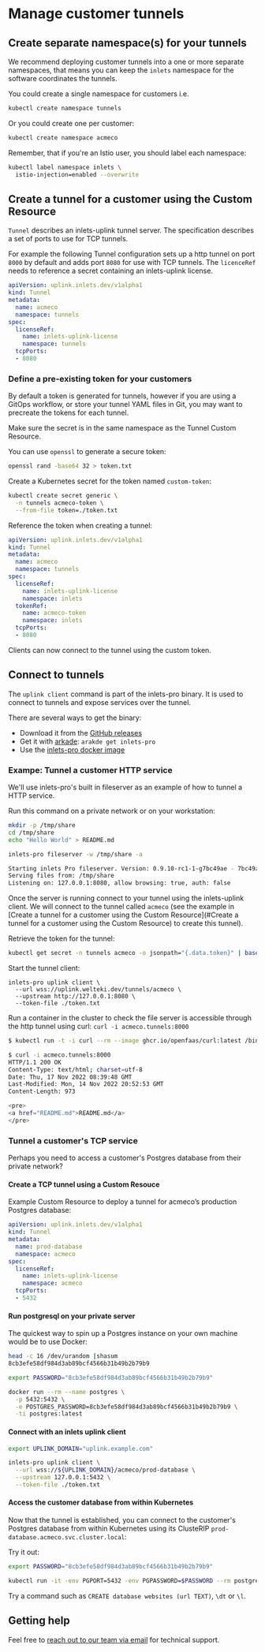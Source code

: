 # Manage customer tunnels

## Create separate namespace(s) for your tunnels

We recommend deploying customer tunnels into a one or more separate namespaces, that means you can keep the `inlets` namespace for the software coordinates the tunnels.

You could create a single namespace for customers i.e.

```bash
kubectl create namespace tunnels
```

Or you could create one per customer:

```bash
kubectl create namespace acmeco
```

Remember, that if you're an Istio user, you should label each namespace:

```bash
kubectl label namespace inlets \
  istio-injection=enabled --overwrite
```

## Create a tunnel for a customer using the Custom Resource

`Tunnel` describes an inlets-uplink tunnel server. The specification describes a set of ports to use for TCP tunnels.

For example the following Tunnel configuration sets up a http tunnel on port `8000` by default and adds port `8080` for use with TCP tunnels. The `licenceRef` needs to reference a secret containing an inlets-uplink license.

```yaml
apiVersion: uplink.inlets.dev/v1alpha1
kind: Tunnel
metadata:
  name: acmeco
  namespace: tunnels
spec:
  licenseRef:
    name: inlets-uplink-license
    namespace: tunnels
  tcpPorts:
  - 8080 
```

### Define a pre-existing token for your customers

By default a token is generated for tunnels, however if you are using a GitOps workflow, or store your tunnel YAML files in Git, you may want to precreate the tokens for each tunnel.

Make sure the secret is in the same namespace as the Tunnel Custom Resource.

You can use `openssl` to generate a secure token:

```bash
openssl rand -base64 32 > token.txt
```

Create a Kubernetes secret for the token named `custom-token`:

```bash
kubectl create secret generic \
  -n tunnels acmeco-token \
  --from-file token=./token.txt
```

Reference the token when creating a tunnel:

```yaml
apiVersion: uplink.inlets.dev/v1alpha1
kind: Tunnel
metadata:
  name: acmeco
  namespace: tunnels
spec:
  licenseRef:
    name: inlets-uplink-license
    namespace: inlets
  tokenRef:
    name: acmeco-token
    namespace: inlets
  tcpPorts:
  - 8080
```

Clients can now connect to the tunnel using the custom token.

## Connect to tunnels

The `uplink client` command is part of the inlets-pro binary. It is used to connect to tunnels and expose services over the tunnel.

There are several ways to get the binary:

- Download it from the [GitHub releases](https://github.com/inlets/inlets-pro/releases)
- Get it with [arkade](https://github.com/alexellis/arkade): `arakde get inlets-pro`
- Use the [inlets-pro docker image](https://github.com/orgs/inlets/packages/container/package/inlets-pro)

### Exampe: Tunnel a customer HTTP service

We'll use inlets-pro's built in fileserver as an example of how to tunnel a HTTP service.

Run this command on a private network or on your workstation:

```bash
mkdir -p /tmp/share
cd /tmp/share
echo "Hello World" > README.md

inlets-pro fileserver -w /tmp/share -a

Starting inlets Pro fileserver. Version: 0.9.10-rc1-1-g7bc49ae - 7bc49ae494bd9ec789fc5e9eaf500f2b1fe60786
Serving files from: /tmp/share
Listening on: 127.0.0.1:8080, allow browsing: true, auth: false
```

Once the server is running connect to your tunnel using the inlets-uplink client. We will connect to the tunnel called `acmeco` (see the example in [Create a tunnel for a customer using the Custom Resource](#Create a tunnel for a customer using the Custom Resource) to create this tunnel).

Retrieve the token for the tunnel:

```bash
kubectl get secret -n tunnels acmeco -o jsonpath="{.data.token}" | base64 --decode > token.txt 
```

Start the tunnel client:
```
inlets-pro uplink client \
  --url wss://uplink.welteki.dev/tunnels/acmeco \
  --upstream http://127.0.0.1:8080 \
  --token-file ./token.txt
```

Run a container in the cluster to check the file server is accessible through the http tunnel using curl: `curl -i acmeco.tunnels:8000`

```bash
$ kubectl run -t -i curl --rm --image ghcr.io/openfaas/curl:latest /bin/sh   

$ curl -i acmeco.tunnels:8000
HTTP/1.1 200 OK
Content-Type: text/html; charset=utf-8
Date: Thu, 17 Nov 2022 08:39:48 GMT
Last-Modified: Mon, 14 Nov 2022 20:52:53 GMT
Content-Length: 973

<pre>
<a href="README.md">README.md</a>
</pre>
```

### Tunnel a customer's TCP service

Perhaps you need to access a customer's Postgres database from their private network?

#### Create a TCP tunnel using a Custom Resouce

Example Custom Resource to deploy a tunnel for acmeco’s production Postgres database:

```yaml
apiVersion: uplink.inlets.dev/v1alpha1
kind: Tunnel
metadata:
  name: prod-database
  namespace: acmeco
spec:
  licenseRef:
    name: inlets-uplink-license
    namespace: acmeco
  tcpPorts:
  - 5432
```

#### Run postgresql on your private server

The quickest way to spin up a Postgres instance on your own machine would be to use Docker:

```bash
head -c 16 /dev/urandom |shasum 
8cb3efe58df984d3ab89bcf4566b31b49b2b79b9

export PASSWORD="8cb3efe58df984d3ab89bcf4566b31b49b2b79b9"

docker run --rm --name postgres \
  -p 5432:5432 \
  -e POSTGRES_PASSWORD=8cb3efe58df984d3ab89bcf4566b31b49b2b79b9 \
  -ti postgres:latest
```

#### Connect with an inlets uplink client

```bash
export UPLINK_DOMAIN="uplink.example.com"

inlets-pro uplink client \
  --url wss://${UPLINK_DOMAIN}/acmeco/prod-database \
  --upstream 127.0.0.1:5432 \
  --token-file ./token.txt
```

#### Access the customer database from within Kubernetes

Now that the tunnel is established, you can connect to the customer's Postgres database from within Kubernetes using its ClusteRIP `prod-database.acmeco.svc.cluster.local`:

Try it out:

```bash
export PASSWORD="8cb3efe58df984d3ab89bcf4566b31b49b2b79b9"

kubectl run -it -env PGPORT=5432 -env PGPASSWORD=$PASSWORD --rm postgres:latest psql -U postgres -h prod-database.acmeco
```

Try a command such as `CREATE database websites (url TEXT)`, `\dt` or `\l`.

## Getting help

Feel free to [reach out to our team via email](mailto:support@openfaas.com) for technical support.
